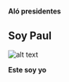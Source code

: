 #### Aló presidentes
## Soy Paul
![alt text](https://encrypted-tbn1.gstatic.com/images?q=tbn:ANd9GcSQMWFsos1_jjOXuZT3MjVo1xaJ9ng-FO8VhNX8qQbY1OxH2wRI)

**Este soy yo**
